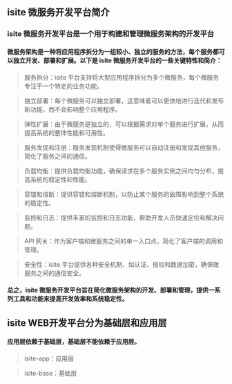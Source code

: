 ## isite 微服务开发平台简介

### isite 微服务开发平台是一个用于构建和管理微服务架构的开发平台
#### 微服务架构是一种将应用程序拆分为一组较小、独立的服务的方法，每个服务都可以独立开发、部署和扩展。以下是 isite 微服务开发平台的一些关键特性和简介：
> 服务拆分：isite 平台支持将大型应用程序拆分为多个微服务，每个微服务专注于一个特定的业务功能。

> 独立部署：每个微服务可以独立部署，这意味着可以更快地进行迭代和发布新功能，而不会影响整个应用程序。

> 弹性扩展：由于微服务是独立的，可以根据需求对单个服务进行扩展，从而提高系统的整体性能和可用性。

> 服务发现和注册：服务发现机制使得微服务可以自动注册和发现其他服务，简化了服务之间的通信。

> 负载均衡：提供负载均衡功能，确保请求在多个服务实例之间均匀分布，提高系统的稳定性和性能。

> 容错和熔断：提供容错和熔断机制，以防止某个服务的故障影响到整个系统的稳定性。

> 监控和日志：提供丰富的监控和日志功能，帮助开发人员快速定位和解决问题。

> API 网关：作为客户端和微服务之间的单一入口点，简化了客户端的调用和管理。

> 安全性：isite 平台提供各种安全机制，如认证、授权和数据加密，确保微服务之间的通信安全。

#### 总之，isite 微服务开发平台旨在简化微服务架构的开发、部署和管理，提供一系列工具和功能来提高开发效率和系统稳定性。

## isite WEB开发平台分为基础层和应用层
#### 应用层依赖于基础层，基础层不能依赖于应用层。

> isite-app：应用层

> isite-base：基础层

